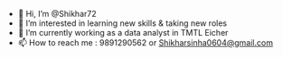 - 👋 Hi, I’m @Shikhar72
- 👀 I’m interested in learning new skills & taking new roles 
- 🌱 I’m currently working as a data analyst in TMTL Eicher 
- 📫 How to reach me : 9891290562 or Shikharsinha0604@gmail.com
